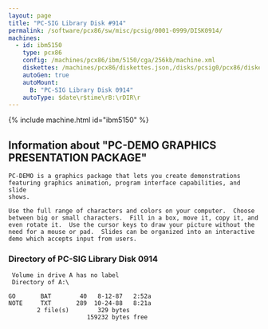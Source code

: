 ```yaml
---
layout: page
title: "PC-SIG Library Disk #914"
permalink: /software/pcx86/sw/misc/pcsig/0001-0999/DISK0914/
machines:
  - id: ibm5150
    type: pcx86
    config: /machines/pcx86/ibm/5150/cga/256kb/machine.xml
    diskettes: /machines/pcx86/diskettes.json,/disks/pcsig0/pcx86/diskettes.json
    autoGen: true
    autoMount:
      B: "PC-SIG Library Disk 0914"
    autoType: $date\r$time\rB:\rDIR\r
---
```


{% include machine.html id="ibm5150" %}

## Information about "PC-DEMO GRAPHICS PRESENTATION PACKAGE"

    PC-DEMO is a graphics package that lets you create demonstrations
    featuring graphics animation, program interface capabilities, and slide
    shows.
    
    Use the full range of characters and colors on your computer.  Choose
    between big or small characters.  Fill in a box, move it, copy it, and
    even rotate it.  Use the cursor keys to draw your picture without the
    need for a mouse or pad.  Slides can be organized into an interactive
    demo which accepts input from users.

### Directory of PC-SIG Library Disk 0914

     Volume in drive A has no label
     Directory of A:\

    GO       BAT        40   8-12-87   2:52a
    NOTE     TXT       289  10-24-88   8:21a
            2 file(s)        329 bytes
                          159232 bytes free
